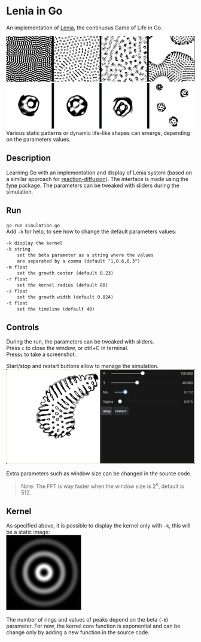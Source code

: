 # Lenia in Go
An implementation of [Lenia](https://arxiv.org/pdf/1812.05433.pdf), the continuous Game of Life in Go.

![](images/static_patterns.png)
![](images/creatures.png)
Various static patterns or dynamic life-like shapes can emerge, depending on the parameters values.  

## Description
Learning Go with an implementation and display of Lenia system (based on a similar approach for [reaction-diffusion](https://github.com/NicolasDenier/reaction_diffusion)). The interface is made using the [fyne](https://developer.fyne.io/started/) package. The parameters can be tweaked with sliders during the simulation.

## Run
`go run simulation.go`  
Add `-h` for help, to see how to change the default parameters values:
```
-k display the kernel
-b string
    set the beta parameter as a string where the values   
    are separated by a comma (default "1,0.6,0.3")
-m float
    set the growth center (default 0.23)
-r float
    set the kernel radius (default 80)
-s float
    set the growth width (default 0.024)
-t float
    set the timeline (default 40)
```
## Controls
During the run, the parameters can be tweaked with sliders.  
Press `c` to close the window, or ctrl+C in terminal.  
Press`s` to take a screenshot.

Start/stop and restart buttons allow to manage the simulation.
![](images/parameters.png)

Extra parameters such as window size can be changed in the source code. 
> Note: The FFT is way faster when the window size is $2^n$, default is 512.

## Kernel
As specified above, it is possible to display the kernel only with `-k`, this will be a static image:  
![](images/kernel.png)

The number of rings and values of peaks depend on the beta (`-b`) parameter. For now, the kernel core function is exponential and can be change only by adding a new function in the source code.